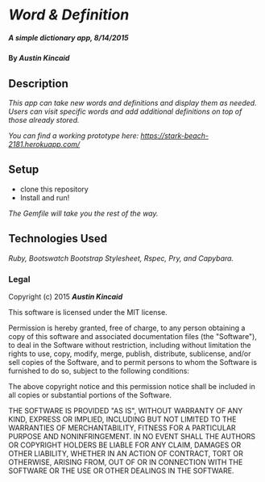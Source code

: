 # _Word & Definition_

##### _A simple dictionary app, 8/14/2015_

#### By _**Austin Kincaid**_

## Description

_This app can take new words and definitions and display them as needed. Users can visit specific words and add additional definitions on top of those already stored._

_You can find a working prototype here: https://stark-beach-2181.herokuapp.com/_

## Setup

* clone this repository
* Install and run!

_The Gemfile will take you the rest of the way._

## Technologies Used

_Ruby, Bootswatch Bootstrap Stylesheet, Rspec, Pry, and Capybara._

### Legal

Copyright (c) 2015 **_Austin Kincaid_**

This software is licensed under the MIT license.

Permission is hereby granted, free of charge, to any person obtaining a copy
of this software and associated documentation files (the "Software"), to deal
in the Software without restriction, including without limitation the rights
to use, copy, modify, merge, publish, distribute, sublicense, and/or sell
copies of the Software, and to permit persons to whom the Software is
furnished to do so, subject to the following conditions:

The above copyright notice and this permission notice shall be included in
all copies or substantial portions of the Software.

THE SOFTWARE IS PROVIDED "AS IS", WITHOUT WARRANTY OF ANY KIND, EXPRESS OR
IMPLIED, INCLUDING BUT NOT LIMITED TO THE WARRANTIES OF MERCHANTABILITY,
FITNESS FOR A PARTICULAR PURPOSE AND NONINFRINGEMENT. IN NO EVENT SHALL THE
AUTHORS OR COPYRIGHT HOLDERS BE LIABLE FOR ANY CLAIM, DAMAGES OR OTHER
LIABILITY, WHETHER IN AN ACTION OF CONTRACT, TORT OR OTHERWISE, ARISING FROM,
OUT OF OR IN CONNECTION WITH THE SOFTWARE OR THE USE OR OTHER DEALINGS IN
THE SOFTWARE.
